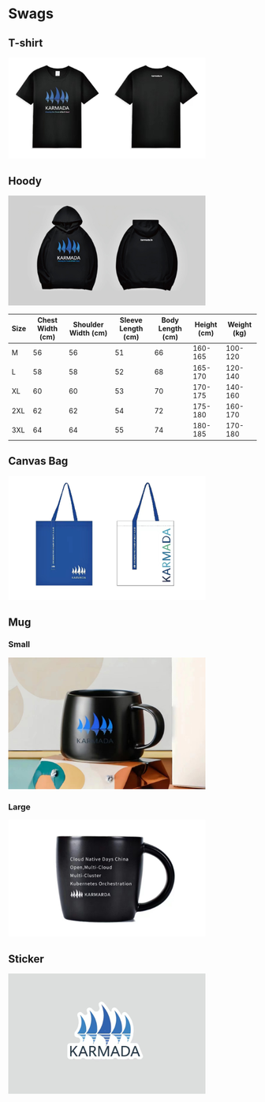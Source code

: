 # Swags

## T-shirt

<img src="t-shirt.jpg" alt="Example Image" width="400">

## Hoody

<img src="hoody.jpg" alt="Example Image" width="400">

| Size | Chest Width (cm) | Shoulder Width (cm) | Sleeve Length (cm) | Body Length (cm) | Height (cm) | Weight (kg) |
|------|------------------|---------------------|--------------------|------------------|-------------|-------------|
| M    | 56               | 56                  | 51                 | 66               | 160-165     | 100-120     |
| L    | 58               | 58                  | 52                 | 68               | 165-170     | 120-140     |
| XL   | 60               | 60                  | 53                 | 70               | 170-175     | 140-160     |
| 2XL  | 62               | 62                  | 54                 | 72               | 175-180     | 160-170     |
| 3XL  | 64               | 64                  | 55                 | 74               | 180-185     | 170-180     |

## Canvas Bag

<img src="canvas-bag.jpg" alt="Example Image" width="400">

## Mug
### Small

<img src="mug-small.jpg" alt="Example Image" width="400">

### Large

<img src="mug-large.jpg" alt="Example Image" width="400">

## Sticker

<img src="sticker.jpg" alt="Example Image" width="400">
